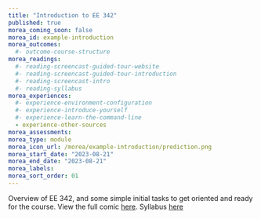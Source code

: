 ```yaml
---
title: "Introduction to EE 342"
published: true
morea_coming_soon: false
morea_id: example-introduction
morea_outcomes:
  #- outcome-course-structure
morea_readings:
  #- reading-screencast-guided-tour-website
  #- reading-screencast-guided-tour-introduction
  #- reading-screencast-intro
  #- reading-syllabus
morea_experiences:
  #- experience-environment-configuration
  #- experience-introduce-yourself
  #- experience-learn-the-command-line
  - experience-other-sources
morea_assessments:
morea_type: module
morea_icon_url: /morea/example-introduction/prediction.png
morea_start_date: "2023-08-21"
morea_end_date: "2023-08-21"
morea_labels:
morea_sort_order: 01
---
```


Overview of EE 342, and some simple initial tasks to get oriented and ready for the course.
View the full comic [here](https://xkcd.com/2370/). Syllabus [here](/morea/example-introduction/f23syllabus.pdf)



